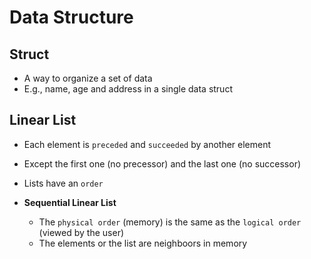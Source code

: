 # Data Structure

## Struct

- A way to organize a set of data
- E.g., name, age and address in a single data struct

## Linear List

- Each element is `preceded` and `succeeded` by another element
- Except the first one (no precessor) and the last one (no successor)
- Lists have an `order`

- **Sequential Linear List**
  - The `physical order` (memory) is the same as the `logical order` (viewed by the user)
  - The elements or the list are neighboors in memory
